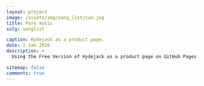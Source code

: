 ```yaml
---
layout: project
image: /assets/img/song_list/cun.jpg
title: Pure music
sulg: songlist

caption: Hydejack as a product page.
date: 1 Jan 2016
description: >
  Using the Free Version of Hydejack as a product page on GitHub Pages.

sitemap: false
comments: true
---
```

<script type='text/javascript' src='https://cdn.bootcdn.net/ajax/libs/jquery/1.9.1/jquery.min.js'></script>

<script type='text/javascript' src='https://api88.net/api/play/js/?id=3616881472&type=songlist&music=qqmusic'></script>

<!-- <iframe src="https://open.spotify.com/embed/playlist/5NnkN8yucyX8nMOK15jAj9" width="300" height="380" frameborder="0" allowtransparency="true" allow="encrypted-media"></iframe> -->

<!-- <script type='text/javascript' src='https://api88.net/api/play/js/?id=3616881472&type=songlist&music=qqmusic&listFolded=false'></script> -->
<!-- <script>
    $("head").append("<link>");
    var css = $("head").children(":last");
    css.attr({
        rel: "stylesheet",
        type: "text/css",
        href: "https://cdn.bootcss.com/aplayer/1.10.1/APlayer.min.css"
    });
    document.write('<div id="aplayer"></div>');

    $.getScript('https://cdn.bootcss.com/aplayer/1.10.1/APlayer.min.js', function () {
        $.ajax({
            type: "GET",
            url: "https://api88.net/api/qqmusic/?key=733d4fd9fc8fc02683cde869226ca155&id=3616881472&type=songlist&cache=",
            dataType: 'json',
            success: function (result) {
                console.log(result.Body)
                var ap = new APlayer({
                    element: document.getElementById('aplayer'),
                    lrcType: 3,
                    volume: 1,
                    mutex: true,
                    fixed: false,
                    theme: '#32CD32',
                    autoplay: false,
                    order: 'list',
                    //loop: 'none',
                    //mini: false,
                    listFolded: false,
                    listMaxHeight: 500,
                    audio: result.Body,
                });
            }
        });.
    });
</script> -->